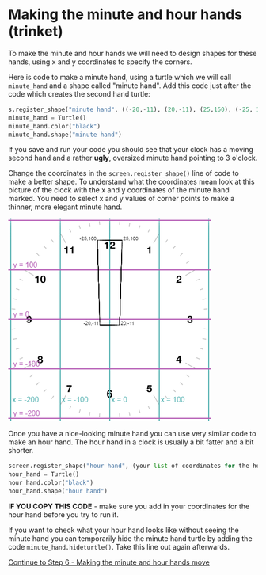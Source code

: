 # Making the minute and hour hands (trinket)

To make the minute and hour hands we will need to design shapes for these hands, using x and y coordinates to specify the corners.

Here is code to make a minute hand, using a turtle which we will call ```minute_hand``` and a shape called "minute hand". Add this code just after the code which creates the second hand turtle:

```python
s.register_shape("minute hand", ((-20,-11), (20,-11), (25,160), (-25, 160)))
minute_hand = Turtle()
minute_hand.color("black")
minute_hand.shape("minute hand")
```

If you save and run your code you should see that your clock has a moving second hand and a rather **ugly**, oversized minute hand pointing to 3 o'clock.

Change the coordinates in the ```screen.register_shape()``` line of code to make a better shape. To understand what the coordinates mean look at this picture of the clock with the x and y coordinates of the minute hand marked. You need to select x and y values of corner points to make a thinner, more elegant minute hand.

![Clock with grid and minute hand](clock_grid_hand_sm.gif "Clock with x and y coordinate grid and minute hand outline") 

Once you have a nice-looking minute hand you can use very similar code to make an hour hand. The hour hand in a clock is usually a bit fatter and a bit shorter.

```python
screen.register_shape("hour hand", (your list of coordinates for the hour hand in the brackets))
hour_hand = Turtle()
hour_hand.color("black")
hour_hand.shape("hour hand")
```

**IF YOU COPY THIS CODE** - make sure you add in your coordinates for the hour hand before you try to run it.

If you want to check what your hour hand looks like without seeing the minute hand you can temporarily hide the minute hand turtle by adding the code ```minute_hand.hideturtle()```. Take this line out again afterwards.

[Continue to Step 6 - Making the minute and hour hands move](../Step6-Making-the-hands-move)



